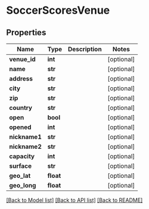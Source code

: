 # SoccerScoresVenue

## Properties
Name | Type | Description | Notes
------------ | ------------- | ------------- | -------------
**venue_id** | **int** |  | [optional] 
**name** | **str** |  | [optional] 
**address** | **str** |  | [optional] 
**city** | **str** |  | [optional] 
**zip** | **str** |  | [optional] 
**country** | **str** |  | [optional] 
**open** | **bool** |  | [optional] 
**opened** | **int** |  | [optional] 
**nickname1** | **str** |  | [optional] 
**nickname2** | **str** |  | [optional] 
**capacity** | **int** |  | [optional] 
**surface** | **str** |  | [optional] 
**geo_lat** | **float** |  | [optional] 
**geo_long** | **float** |  | [optional] 

[[Back to Model list]](../README.md#documentation-for-models) [[Back to API list]](../README.md#documentation-for-api-endpoints) [[Back to README]](../README.md)

